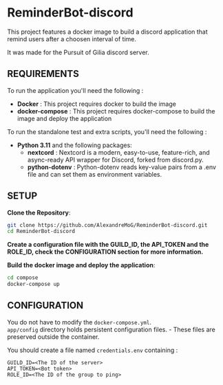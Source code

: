 # ReminderBot-discord
This project features a docker image to build a discord application that remind users after a choosen interval of time.

It was made for the Pursuit of Gilia discord server.  

## REQUIREMENTS

To run the application you'll need the following :
* **Docker** : This project requires docker to build the image
*  **docker-compose** : This project requires docker-compose to build the image and deploy the application
  
To run the standalone test and extra scripts, you'll need the following :
* **Python 3.11** and the following packages:  
  * **nextcord** : Nextcord is a modern, easy-to-use, feature-rich, and async-ready API wrapper for Discord, forked from discord.py.
  * **python-dotenv** : Python-dotenv reads key-value pairs from a .env file and can set them as environment variables.

## SETUP 

**Clone the Repository**:
```sh
git clone https://github.com/AlexandreMoG/ReminderBot-discord.git
cd ReminderBot-discord
```

**Create a configuration file with the GUILD_ID, the API_TOKEN and the ROLE_ID, check the CONFIGURATION section for more information.**

**Build the docker image and deploy the application**:
```sh
cd compose
docker-compose up
```

## CONFIGURATION 

You do not have to modify the `docker-compose.yml`.  
`app/config` directory holds persistent configuration files. - These files are preserved outside the container.  

You should create a file named `credentials.env` containing :
```
GUILD_ID=<The ID of the server>
API_TOKEN=<Bot token>
ROLE_ID=<The ID of the group to ping>
```
